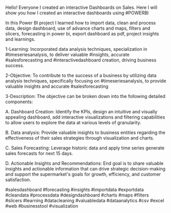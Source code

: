 Hello! Everyone I created an interactive Dashboards on Sales.
Here I will show you how I created an interactive dashboards using #POWERBI

In this Power BI project I learned how to import data, clean and process data, design dashboard, use of advance charts and maps, filters and slicers, forecasting in power bi, export dashboard as pdf, project insights and learnings.

1-Learning:
Incorporated data analysis techniques, specialization in #timeseriesanalysis, to deliver valuable #insights, accurate #salesforecasting and #interactivedashboard creation, driving business success.

2-Objective:
To contribute to the success of a business by utilizing data analysis techniques, specifically focusing on #timeseriesanalysis, to provide valuable insights and accurate #salesforecasting

3-Description:
The objective can be broken down into the following detailed components:

A. Dashboard Creation: Identify the KPIs, design an intuitive and visually appealing dashboard, add interactive visualizations and filtering capabilities to allow users to explore the data at various levels of granularity.

B. Data analysis: Provide valuable insights to business entities regarding the effectiveness of their sales strategies through visualization and charts.

C. Sales Forecasting: Leverage historic data and apply time series generate sales forecasts for next 15 days.

D. Actionable Insights and Recommendations: End goal is to share valuable insights and actionable information that can drive strategic decision-making and support the supermarket's goals for growth, efficiency, and customer satisfaction.

#salesdashboard #forecasting #insights #importdata #exportdata #cleandata #processdata #designdashboard #charts #maps #filters #slicers #learning #datacleaning #valuabledata #dataanalytics #csv #excel #web #businesstool #visualization
